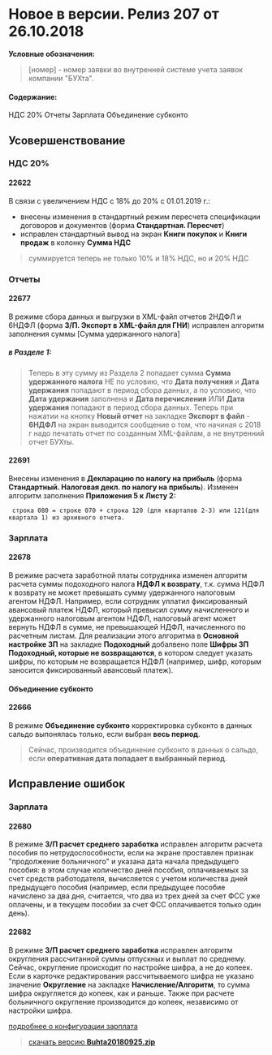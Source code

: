 ﻿
# Новое в версии. Релиз 207 от 26.10.2018

**Условные обозначения:**
 >[номер] - номер заявки во внутренней системе учета заявок компании "БУХта".


#### Содержание:

НДС 20%
Отчеты
Зарплата
Объединение субконто

## Усовершенствование

### НДС 20%

#### 22622
В связи с увеличением НДС с 18% до 20% с 01.01.2019 г.:
- внесены изменения в стандартный режим пересчета спецификации договоров и документов (форма __Стандартная. Пересчет__)
- исправлен стандартный вывод на экран __Книги покупок__ и __Книги продаж__ в колонку __Сумма НДС__

>суммируется теперь не только 10% и 18% НДС, но и 20% НДС

### Отчеты

#### 22677
В режиме сбора данных и выгрузки в XML-файл отчетов 2НДФЛ и 6НДФЛ (форма __З/П. Экспорт в XML-файл для ГНИ__) исправлен алгоритм заполнения суммы [Сумма удержанного налога]
##### в Разделе 1:
>Теперь в эту сумму из Раздела 2 попадает сумма __Сумма удержанного налога__ НЕ по условию, что __Дата получения__ и __Дата удержания__ попадают в период сбора данных, а по условию, что __Дата удержания__ заполнена и __Дата перечисления__ ИЛИ __Дата удержания__ попадают в период сбора данных. Теперь при нажатии на кнопку __Новый отчет__ на закладке __Экспорт в файл__ - __6НДФЛ__ на экран выводится сообщение о том, что начиная с 2018 г надо печатать отчет по созданным XML-файлам, а не внутренний отчет БУХты.

#### 22691
Внесены изменения в __Декларацию по налогу на прибыль__ (форма __Стандартный. Налоговая декл. по налогу на прибыль__).
Изменен алгоритм заполнения __Приложения 5 к Листу 2:__
```
 строка 080 = строке 070 + строка 120 (для кварталов 2-3) или 121(для квартала 1) из архивного отчета.
```



### Зарплата

#### 22678
В режиме расчета заработной платы сотрудника изменен алгоритм расчета суммы подоходного налога __НДФЛ к возврату__, т.к. сумма НДФЛ к возврату не может превышать сумму удержанного налоговым агентом НДФЛ.
Например, если сотрудник уплатил фиксированный авансовый платеж НДФЛ, который превысил сумму начисленного и удержанного налоговым агентом НДФЛ, налоговый агент может вернуть НДФЛ в сумме, не превышающей НДФЛ, начисленного по расчетным листам.
Для реализации этого алгоритма в __Основной настройке ЗП__ на закладке __Подоходный__ добалвено поле __Шифры ЗП Подоходный, которые не возвращаются__, в котором следует указать шифры, по которым не возвращается НДФЛ (например, шифр, которым заносится фиксированный авансовый платеж).

#### Объединение субконто

#### 22666
В режиме __Объединение субконто__ корректировка субконто в данных сальдо выпонялась только, если выбран __весь период__.
>Сейчас, производится объединение субконто в данных о сальдо, если __оперативная дата попадает в выбранный период__.


## Исправление ошибок

### Зарплата

#### 22680
В режиме __З/П расчет среднего заработка__ исправлен алгоритм расчета пособия по нетрудоспособности, если на экране проставлен признак "продолжение больничного" и указана дата начала предыдущего пособия: в этом случае количество дней пособия, оплачиваемых за счет средств работодателя, вычисляется с учетом количества дней предыдущего пособия (например, если предыдущее пособие начислено за два дня, считается, что два из трех дней за счет ФСС уже оплачены, и в текущем пособии за счет ФСС оплачивается только один день).

#### 22682
В режиме __З/П расчет среднего заработка__ исправлен алгоритм округления рассчитанной суммы отпускных и выплат по среднему.
Сейчас, округление происходит по настройке шифра, а не до копеек. Если в карточке редактирования рассчитываемого шифра не указано значение __Округление__ на закладке __Начисление/Алгоритм__, то сумма шифра округляется до копеек, как и раньше. Также при расчете больничного округление производится до копеек, независимо от настройки шифра.


[подробнее о конфигурации зарплата](Стандартная_Зарплата.htm)

> [скачать версию **Buhta20180925.zip**](Buhta20180925.zip)
